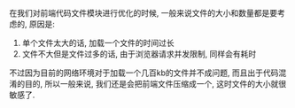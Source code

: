 在我们对前端代码文件模块进行优化的时候, 一般来说文件的大小和数量都是要考虑的, 原因是:

1. 单个文件太大的话, 加载一个文件的时间过长
2. 文件不大但是文件过多的话, 由于浏览器请求并发限制, 同样会有耗时

不过因为目前的网络环境对于加载一个几百kb的文件并不成问题, 而且出于代码混淆的目的, 所以一般来说, 我们还是会把前端文件压缩成一个, 这时文件的大小就很敏感了.

